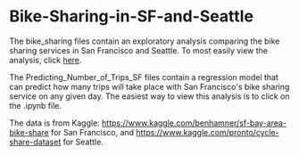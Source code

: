 # Bike-Sharing-in-SF-and-Seattle
The bike_sharing files contain an exploratory analysis comparing the bike sharing services in San Francisco and Seattle. To most easily view the analysis, click [here](https://currie32.github.io/bike_sharing.html). 

The Predicting_Number_of_Trips_SF files contain a regression model that can predict how many trips will take place with San Francisco's bike sharing service on any given day. The easiest way to view this analysis is to click on the .ipynb file. 

The data is from Kaggle: https://www.kaggle.com/benhamner/sf-bay-area-bike-share for San Francisco, and https://www.kaggle.com/pronto/cycle-share-dataset for Seattle.
